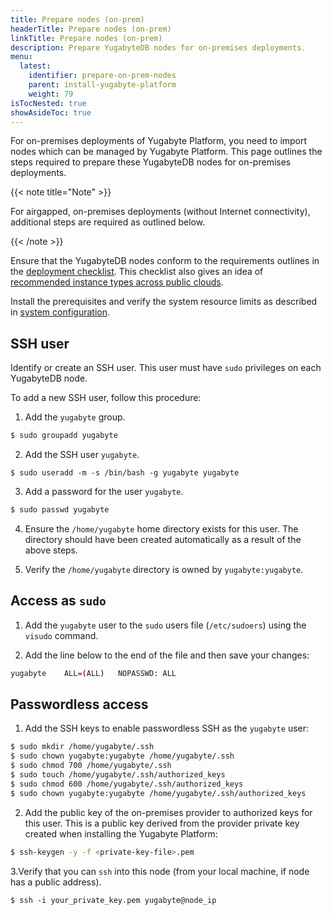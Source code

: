 ```yaml
---
title: Prepare nodes (on-prem)
headerTitle: Prepare nodes (on-prem)
linkTitle: Prepare nodes (on-prem)
description: Prepare YugabyteDB nodes for on-premises deployments.
menu:
  latest:
    identifier: prepare-on-prem-nodes
    parent: install-yugabyte-platform
    weight: 79
isTocNested: true
showAsideToc: true
---
```


For on-premises deployments of Yugabyte Platform, you need to import nodes which can be managed by Yugabyte Platform. This page outlines the steps required to prepare these YugabyteDB nodes for on-premises deployments.

{{< note title="Note" >}}

For airgapped, on-premises deployments (without Internet connectivity), additional steps are required as outlined below.

{{< /note >}}

Ensure that the YugabyteDB nodes conform to the requirements outlines in the [deployment checklist](../../../deploy/checklist/). This checklist also gives an idea of [recommended instance types across public clouds](../../../deploy/checklist/#running-on-public-clouds).

Install the prerequisites and verify the system resource limits as described in [system configuration](../../../deploy/manual-deployment/system-config).

## SSH user

Identify or create an SSH user. This user must have `sudo` privileges on each YugabyteDB node.

To add a new SSH user, follow this procedure:

1. Add the `yugabyte` group.

```sh
$ sudo groupadd yugabyte
```

2. Add the SSH user `yugabyte`.

```ssh
$ sudo useradd -m -s /bin/bash -g yugabyte yugabyte
```

3. Add a password for the user `yugabyte`.

```sh
$ sudo passwd yugabyte
```

4. Ensure the `/home/yugabyte` home directory exists for this user. The directory should have been created automatically as a result of the above steps.

5. Verify the `/home/yugabyte` directory is owned by `yugabyte:yugabyte`.

## Access as `sudo`

1. Add the `yugabyte` user to the `sudo` users file (`/etc/sudoers`) using the `visudo` command. 

2. Add the line below to the end of the file and then save your changes:

```sh
yugabyte	ALL=(ALL)	NOPASSWD: ALL
```

## Passwordless access

1. Add the SSH keys to enable passwordless SSH as the `yugabyte` user:

```sh
$ sudo mkdir /home/yugabyte/.ssh
$ sudo chown yugabyte:yugabyte /home/yugabyte/.ssh
$ sudo chmod 700 /home/yugabyte/.ssh
$ sudo touch /home/yugabyte/.ssh/authorized_keys
$ sudo chmod 600 /home/yugabyte/.ssh/authorized_keys
$ sudo chown yugabyte:yugabyte /home/yugabyte/.ssh/authorized_keys
```

2. Add the public key of the on-premises provider to authorized keys for this user. This is a public key derived from the provider private key created when installing the Yugabyte Platform:

```sh
$ ssh-keygen -y -f <private-key-file>.pem
```

3.Verify that you can `ssh` into this node (from your local machine, if node has a public address).

```ssh
$ ssh -i your_private_key.pem yugabyte@node_ip
```
